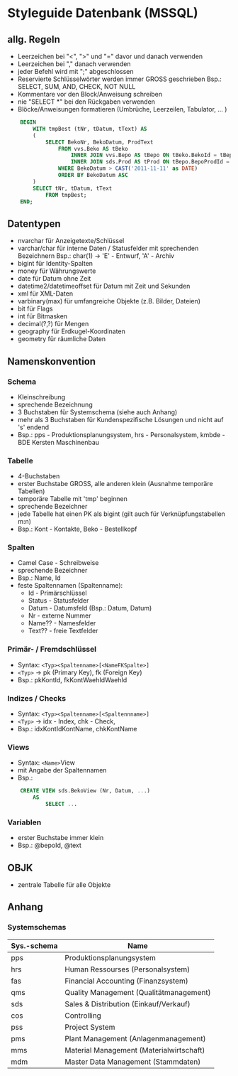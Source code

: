 ﻿# Styleguide Datenbank (MSSQL)

## allg. Regeln

* Leerzeichen bei "<", ">" und "=" davor und danach verwenden
* Leerzeichen bei "," danach verwenden
* jeder Befehl wird mit ";" abgeschlossen
* Reservierte Schlüsselwörter werden immer GROSS geschrieben
	Bsp.: SELECT, SUM, AND, CHECK, NOT NULL
* Kommentare vor den Block/Anweisung schreiben
* nie "SELECT *" bei den Rückgaben verwenden
* Blöcke/Anweisungen formatieren (Umbrüche, Leerzeilen, Tabulator, ... )
```sql 
	BEGIN
		WITH tmpBest (tNr, tDatum, tText) AS
		(
			SELECT BekoNr, BekoDatum, ProdText
				FROM vvs.Beko AS tBeko
					INNER JOIN vvs.Bepo AS tBepo ON tBeko.BekoId = tBepo.BepoBekoId
					INNER JOIN sds.Prod AS tProd ON tBepo.BepoProdId = tProd.ProdId
				WHERE BekoDatum > CAST('2011-11-11' as DATE)
				ORDER BY BekoDatum ASC
		)
		SELECT tNr, tDatum, tText
			FROM tmpBest;
	END;
```
			
## Datentypen

* nvarchar für Anzeigetexte/Schlüssel
* varchar/char für interne Daten / Statusfelder mit sprechenden Bezeichnern
	Bsp.:  char(1) -> 'E' - Entwurf, 'A' - Archiv
* bigint für Identity-Spalten
* money für Währungswerte
* date für Datum ohne Zeit
* datetime2/datetimeoffset für Datum mit Zeit und Sekunden
* xml für XML-Daten
* varbinary(max) für umfangreiche Objekte (z.B. Bilder, Dateien)
* bit für Flags
* int für Bitmasken
* decimal(?,?) für Mengen
* geography für Erdkugel-Koordinaten
* geometry für räumliche Daten 

## Namenskonvention

### Schema

* Kleinschreibung
* sprechende Bezeichnung
* 3 Buchstaben für Systemschema (siehe auch Anhang)
* mehr als 3 Buchstaben für Kundenspezifische Lösungen und nicht auf 's' endend
* Bsp.: pps - Produktionsplanungsystem, hrs - Personalsystem, kmbde - BDE Kersten Maschinenbau

### Tabelle

* 4-Buchstaben 
* erster Buchstabe GROSS, alle anderen klein (Ausnahme temporäre Tabellen)
* temporäre Tabelle mit 'tmp' beginnen
* sprechende Bezeichner 
* jede Tabelle hat einen PK als bigint (gilt auch für Verknüpfungstabellen m:n)
* Bsp.: Kont - Kontakte, Beko - Bestellkopf

### Spalten

* Camel Case - Schreibweise
* sprechende Bezeichner
* Bsp.: Name, Id
* feste Spaltennamen (Spaltenname):
	- Id - Primärschlüssel
	- Status - Statusfelder
	- Datum - Datumsfeld (Bsp.: Datum, Datum)
	- Nr - externe Nummer
	- Name?? - Namesfelder
	- Text?? - freie Textfelder

### Primär- / Fremdschlüssel

* Syntax: `<Typ><Spaltenname>[<NameFKSpalte>]`
* `<Typ>` -> pk (Primary Key), fk (Foreign Key)
* Bsp.: pkKontId, fkKontWaehIdWaehId

### Indizes / Checks 

* Syntax: `<Typ><Spaltenname>[<Spaltennname>]`
* `<Typ>` -> idx - Index, chk - Check, 
* Bsp.: idxKontIdKontName, chkKontName

### Views

* Syntax: `<Name>`View
* mit Angabe der Spaltennamen
* Bsp.: 
```sql
	CREATE VIEW sds.BekoView (Nr, Datum, ...)
		AS 
			SELECT ...
```

### Variablen

* erster Buchstabe immer klein
* Bsp.: @bepoId, @text


## OBJK

* zentrale Tabelle für alle Objekte

## Anhang

### Systemschemas

| Sys.-schema | Name                                    |
|-------------|-----------------------------------------|
| pps         | Produktionsplanungsystem                |
| hrs         | Human Ressourses (Personalsystem)       |
| fas         | Financial Accounting (Finanzsystem)     |
| qms         | Quality Management (Qualitätmanagement) |
| sds         | Sales & Distribution (Einkauf/Verkauf)  |
| cos         | Controlling								|
| pss         | Project System							|
| pms         | Plant Management (Anlagenmanagement)	|
| mms         | Material Management (Materialwirtschaft)|
| mdm         | Master Data Management (Stammdaten)		|

